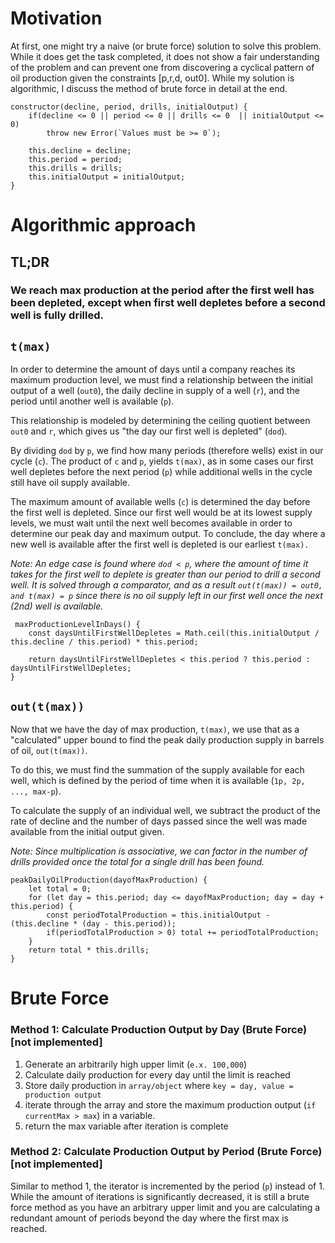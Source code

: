 # Motivation

At first, one might try a naive (or brute force) solution to solve this problem. While it does get the task completed, it does not show a fair understanding of the problem and can prevent one from discovering a cyclical pattern of oil production given the constraints [p,r,d, out0]. While my solution is algorithmic, I discuss the method of brute force in detail at the end.

    constructor(decline, period, drills, initialOutput) {
        if(decline <= 0 || period <= 0 || drills <= 0  || initialOutput <= 0) 
            throw new Error(`Values must be >= 0`);

        this.decline = decline;
        this.period = period;
        this.drills = drills;
        this.initialOutput = initialOutput;
    }

# Algorithmic approach

## TL;DR
### We reach max production at the period after the first well has been depleted, except when first well depletes before a second well is fully drilled.

## `t(max)`

In order to determine the amount of days until a company reaches its maximum production level, we must find a relationship between the initial output of a well (`out0`), the daily decline in supply of a well (`r`), and the period until another well is available (`p`).

This relationship is modeled by determining the ceiling quotient between `out0` and `r`, which gives us "the day our first well is depleted" (`dod`). 

By dividing `dod` by `p`, we find how many periods (therefore wells) exist in our cycle (`c`). The product of `c` and `p`, yields `t(max)`, as in some cases our first well depletes before the next period (`p`) while additional wells in the cycle still have oil supply available.

The maximum amount of available wells (`c`) is determined the day before the first well is depleted. Since our first well would be at its lowest supply levels, we must wait until the next well becomes available in order to determine our peak day and maximum output. 
To conclude, the day where a new well is available after the first well is depleted is our earliest `t(max).`
 
 *Note: An edge case is found where `dod < p`, where the amount of time it takes for the first well to deplete is greater than our period to drill a second well. It is solved through a comparator, and as a result `out(t(max)) = out0, and t(max) = p` since there is no oil supply left in our first well once the next (2nd) well is available.*

     maxProductionLevelInDays() {
        const daysUntilFirstWellDepletes = Math.ceil(this.initialOutput / this.decline / this.period) * this.period;
        
        return daysUntilFirstWellDepletes < this.period ? this.period : daysUntilFirstWellDepletes;
    }

## `out(t(max))`

Now that we have the day of max production, `t(max)`, we use that as a "calculated" upper bound to find the peak daily production supply in barrels of oil, `out(t(max))`. 

To do this, we must find the summation of the supply available for each well, which is defined by the period of time when it is available (`1p, 2p, ..., max-p`). 

To calculate the supply of an individual well, we subtract the product of the rate of decline and the number of days passed since the well was made available from the initial output given. 

*Note: Since multiplication is associative, we can factor in the number of drills provided once the total for a single drill has been found.*

    peakDailyOilProduction(dayofMaxProduction) { 
        let total = 0;
        for (let day = this.period; day <= dayofMaxProduction; day = day + this.period) {
            const periodTotalProduction = this.initialOutput - (this.decline * (day - this.period));
            if(periodTotalProduction > 0) total += periodTotalProduction;
        }
        return total * this.drills;
    }

# Brute Force

### Method 1: Calculate Production Output by Day (Brute Force)  [not implemented]

1. Generate an arbitrarily high upper limit (`e.x. 100,000`)
2. Calculate daily production for every day until the limit is reached
3. Store daily production in `array/object` where 
        `key = day, value = production output`
4. iterate through the array and store the maximum production output (`if currentMax > max`) in a variable.
5. return the max variable after iteration is complete


### Method 2: Calculate Production Output by Period (Brute Force) [not implemented]

Similar to method 1, the iterator is incremented by the period (`p`) instead of 1. While the amount of iterations is significantly decreased, it is still a brute force method as you have an arbitrary upper limit and you are calculating a redundant amount of periods beyond the day where the first max is reached.
